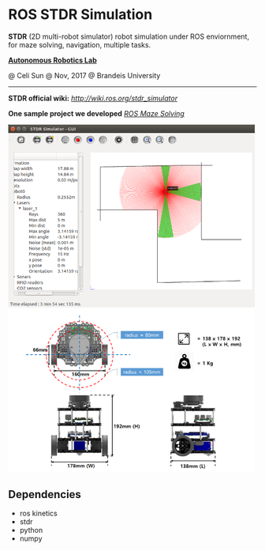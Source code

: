 # ROS STDR Simulation
**STDR** (2D multi-robot simulator) robot simulation under ROS enviornment, for maze solving, navigation, multiple tasks.

**[Autonomous Robotics Lab](http://campusrover.org.s3-website-us-west-2.amazonaws.com)** 

@ Celi Sun  @ Nov, 2017  @ Brandeis University

****
**STDR official wiki:** *http://wiki.ros.org/stdr_simulator*

**One sample project we developed** *[ROS Maze Solving](http://campusrover.org.s3-website-us-west-2.amazonaws.com/content/topics/robotprojects/04_ROS_Maze.md/)*

<img src="https://raw.githubusercontent.com/celisun/ROS-STDR-simulation/master/src/Stdr-with-turtle.png" width="500">
<img src="https://raw.githubusercontent.com/celisun/ROS-STDR-simulation/master/src/Turtle-sketch.png" width="500">

## Dependencies

* ros kinetics
* stdr
* python
* numpy




